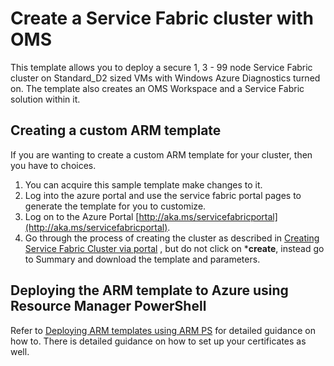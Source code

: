 # Create a Service Fabric cluster with OMS 

This template allows you to deploy a secure 1, 3 - 99 node Service Fabric cluster on Standard_D2 sized VMs with Windows Azure Diagnostics turned on. The template also creates an OMS Workspace and a Service Fabric solution within it.

## Creating a custom ARM template

If you are wanting to create a custom ARM template for your cluster, then you have to choices.

1. You can acquire this sample template make changes to it. 
2. Log into the azure portal and use the service fabric portal pages to generate the template for you to customize.
3. Log on to the Azure Portal [http://aka.ms/servicefabricportal](http://aka.ms/servicefabricportal).
4. Go through the process of creating the cluster as described in [Creating Service Fabric Cluster via portal](https://docs.microsoft.com/azure/service-fabric/service-fabric-cluster-creation-via-portal) , but do not click on ***create**, instead go to Summary and download the template and parameters.

## Deploying the ARM template to Azure using Resource Manager PowerShell

Refer to [Deploying ARM templates using ARM PS](https://azure.microsoft.com/documentation/articles/service-fabric-cluster-creation-via-arm/) for detailed guidance on how to. There is detailed guidance on how to set up your certificates as well.


